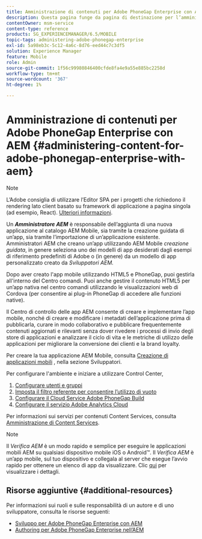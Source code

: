 ```yaml
---
title: Amministrazione di contenuti per Adobe PhoneGap Enterprise con AEM
description: Questa pagina funge da pagina di destinazione per l’amministrazione di Adobe PhoneGap Enterprise.
contentOwner: msm-service
content-type: reference
products: SG_EXPERIENCEMANAGER/6.5/MOBILE
topic-tags: administering-adobe-phonegap-enterprise
exl-id: 5a98eb3c-5c12-4a6c-8d76-eed44c7c3df5
solution: Experience Manager
feature: Mobile
role: Admin
source-git-commit: 1f56c99980846400cfde8fa4e9a55e885bc2258d
workflow-type: tm+mt
source-wordcount: '367'
ht-degree: 1%

---
```


# Amministrazione di contenuti per Adobe PhoneGap Enterprise con AEM {#administering-content-for-adobe-phonegap-enterprise-with-aem}

>[!NOTE]
>
>L’Adobe consiglia di utilizzare l’Editor SPA per i progetti che richiedono il rendering lato client basato su framework di applicazione a pagina singola (ad esempio, React). [Ulteriori informazioni](/help/sites-developing/spa-overview.md).

Un ***Amministratore AEM*** è responsabile dell’aggiunta di una nuova applicazione al catalogo AEM Mobile, sia tramite la creazione guidata di un’app, sia tramite l’importazione di un’applicazione esistente. Amministratori AEM che creano un’app utilizzando AEM Mobile *creazione guidata*, in genere seleziona uno dei modelli di app desiderati dagli esempi di riferimento predefiniti di Adobe o (in genere) da un modello di app personalizzato creato da *Sviluppatori AEM.*

Dopo aver creato l&#39;app mobile utilizzando HTML5 e PhoneGap, puoi gestirla all&#39;interno del Centro comandi. Puoi anche gestire il contenuto HTML5 per un’app nativa nel centro comandi utilizzando le visualizzazioni web di Cordova (per consentire ai plug-in PhoneGap di accedere alle funzioni native).

Il Centro di controllo delle app AEM consente di creare e implementare l’app mobile, nonché di creare e modificare i metadati dell’applicazione prima di pubblicarla, curare in modo collaborativo e pubblicare frequentemente contenuti aggiornati e rilevanti senza dover rivedere i processi di invio degli store di applicazioni e analizzare il ciclo di vita e le metriche di utilizzo delle applicazioni per migliorare la conversione dei clienti e la brand loyalty.

Per creare la tua applicazione AEM Mobile, consulta [Creazione di applicazioni mobili](/help/mobile/building-app-mobile-phonegap.md) , nella sezione Sviluppatori.

Per configurare l&#39;ambiente e iniziare a utilizzare Control Center,

1. [Configurare utenti e gruppi](/help/mobile/configure-users-groups.md)
1. [Imposta il filtro referente per consentire l’utilizzo di vuoto](/help/mobile/setting-referrer-filter-empty.md)
1. [Configurare il Cloud Service Adobe PhoneGap Build](/help/mobile/configure-phonegap-build-cloud.md)
1. [Configurare il servizio Adobe Analytics Cloud](/help/mobile/configure-adobe-mobile-cloud-service.md)

Per informazioni sui servizi per contenuti Content Services, consulta [Amministrazione di Content Services](/help/mobile/developing-content-services.md).

>[!NOTE]
>
>Il *Verifica AEM* è un modo rapido e semplice per eseguire le applicazioni mobili AEM su qualsiasi dispositivo mobile iOS o Android™. Il *Verifica AEM* è un’app mobile, sul tuo dispositivo e collegala al server che esegue l’avvio rapido per ottenere un elenco di app da visualizzare. Clic [qui](/help/mobile/phonegap-mobile-quickstart.md) per visualizzare i dettagli.

## Risorse aggiuntive {#additional-resources}

Per informazioni sui ruoli e sulle responsabilità di un autore e di uno sviluppatore, consulta le risorse seguenti:

* [Sviluppo per Adobe PhoneGap Enterprise con AEM](/help/mobile/developing-in-phonegap.md)
* [Authoring per Adobe PhoneGap Enterprise nell’AEM](/help/mobile/phonegap.md)
